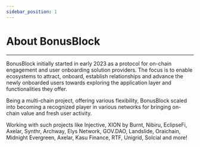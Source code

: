 ```yaml
---
sidebar_position: 1
---
```


# About BonusBlock

-----------------------
BonusBlock initially started in early 2023 as a protocol for on-chain engagement and user onboarding solution providers. The focus is to enable ecosystems to attract, onboard, establish relationships and advance the newly onboarded users towards exploring the application layer and functionalities they offer.

Being a multi-chain project, offering various flexibility, BonusBlock scaled into becoming a recognized player in various networks for bringing on-chain value and fresh user activity.

Working with such projects like Injective, XION by Burnt, Nibiru, EclipseFi, Axelar, Synthr, Archway, Elys Network, GOV.DAO, Landslide, Oraichain, Midnight Evergreen, Axelar, Kasu Finance, RTF, Unigrid, Solcial and more!
